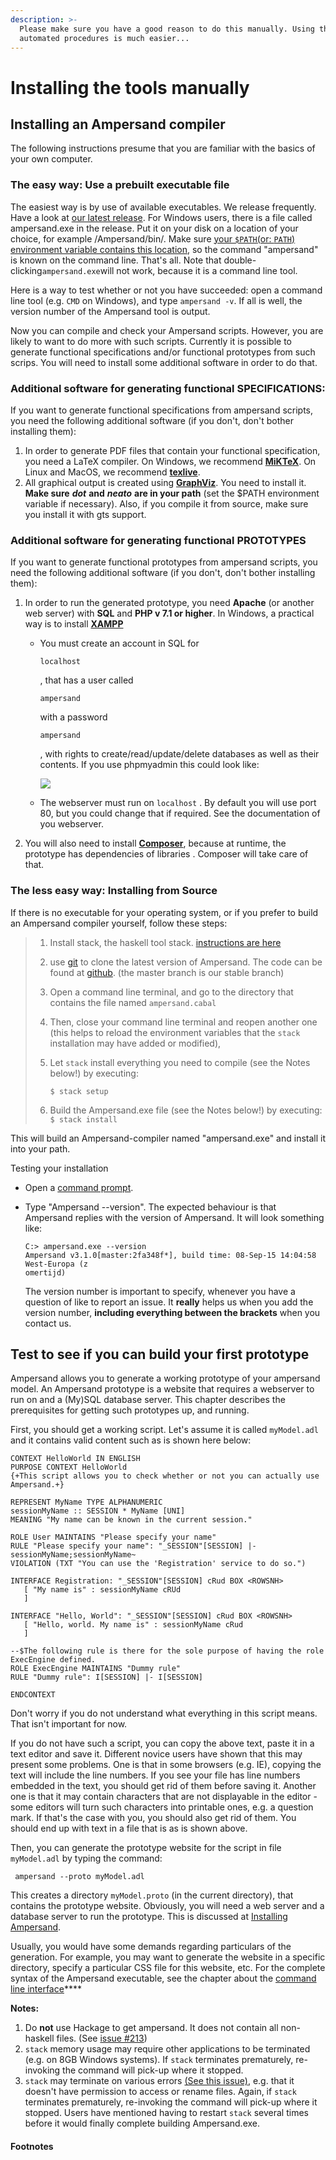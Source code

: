 ```yaml
---
description: >-
  Please make sure you have a good reason to do this manually. Using the
  automated procedures is much easier...
---
```


# Installing the tools manually

## Installing an Ampersand compiler

The following instructions presume that you are familiar with the basics of your own computer.

### The easy way: Use a prebuilt executable file

The easiest way is by use of available executables. We release frequently. Have a look at [our latest release](https://github.com/AmpersandTarski/Ampersand/releases). For Windows users, there is a file called ampersand.exe in the release. Put it on your disk on a location of your choice, for example /Ampersand/bin/. Make sure [your `$PATH`(or: `PATH`) environment variable contains this location](https://www.google.com/search?q=setting+your+path+variable), so the command "ampersand" is known on the command line. That's all. Note that double-clicking`ampersand.exe`will not work, because it is a command line tool.

Here is a way to test whether or not you have succeeded: open a command line tool (e.g. `CMD` on Windows), and type `ampersand -v`. If all is well, the version number of the Ampersand tool is output.

Now you can compile and check your Ampersand scripts. However, you are likely to want to do more with such scripts. Currently it is possible to generate functional specifications and/or functional prototypes from such scrips. You will need to install some additional software in order to do that.

### Additional software for generating functional SPECIFICATIONS:

If you want to generate functional specifications from ampersand scripts, you need the following additional software (if you don't, don't bother installing them):

1. In order to generate PDF files that contain your functional specification, you need a LaTeX compiler. On Windows, we recommend [**MiKTeX**](http://miktex.org/). On Linux and MacOS, we recommend [**texlive**](https://www.tug.org/texlive/).
2. All graphical output is created using [**GraphViz**](http://www.graphviz.org/). You need to install it. **Make sure** _**dot**_ **and** _**neato**_ **are in your path**  \(set the $PATH environment variable if necessary\). Also, if you compile it from source, make sure you install it with gts support.

### Additional software for generating functional PROTOTYPES

If you want to generate functional prototypes from ampersand scripts, you need the following additional software (if you don't, don't bother installing them):

1. In order to run the generated prototype, you need **Apache** \(or another web server\) with **SQL** and **PHP v 7.1 or higher**. In Windows, a practical way is to install [**XAMPP**](https://www.apachefriends.org/download.html)
   * You must create an account in SQL for

     `localhost`

     , that has a user called

     `ampersand`

     with a password

     `ampersand`

     , with rights to create/read/update/delete databases as well as their contents. If you use phpmyadmin this could look like:

     ![](../.gitbook/assets/databaseuserconfig.jpg)

   * The webserver must run on `localhost` . By default you will use port 80, but you could change that if required. See the documentation of you webserver.

2. You will also need to install [**Composer**](https://getcomposer.org/download/), because at runtime, the prototype has dependencies of libraries . Composer will take care of that.

### The less easy way: Installing from Source

If there is no executable for your operating system, or if you prefer to build an Ampersand compiler yourself, follow these steps:

> 1. Install stack, the haskell tool stack. [instructions are here](http://docs.haskellstack.org/en/stable/install_and_upgrade.html)
> 2. use [git](https://git-scm.com/) to clone the latest version of Ampersand. The code can be found at [github](https://github.com/AmpersandTarski/Ampersand/tree/master). \(the master branch is our stable branch\)
> 3. Open a command line terminal, and go to the directory that contains the file named `ampersand.cabal`
> 4. Then, close your command line terminal and reopen another one \(this helps to reload the environment variables that the `stack` installation may have added or modified\), 
> 5. Let `stack` install everything you need to compile \(see the Notes below!\) by executing:
>
>    `$ stack setup`
>
> 6. Build the Ampersand.exe file \(see the Notes below!\) by executing: `$ stack install`

This will build an Ampersand-compiler named "ampersand.exe" and install it into your path.

Testing your installation

* Open a [command prompt](http://www.c3scripts.com/tutorials/msdos/open-window.html).
* Type "Ampersand --version". The expected behaviour is that Ampersand replies with the version of Ampersand. It will look something like:

  ```text
  C:> ampersand.exe --version
  Ampersand v3.1.0[master:2fa348f*], build time: 08-Sep-15 14:04:58 West-Europa (z
  omertijd)
  ```

  The version number is important to specify, whenever you have a question of like to report an issue. It **really** helps us when you add the version number, **including everything between the brackets** when you contact us.

## Test to see if you can build your first prototype

Ampersand allows you to generate a working prototype of your ampersand model. An Ampersand prototype is a website that requires a webserver to run on and a \(My\)SQL database server. This chapter describes the prerequisites for getting such prototypes up, and running.

First, you should get a working script. Let's assume it is called `myModel.adl` and it contains valid content such as is shown here below: 

```text
CONTEXT HelloWorld IN ENGLISH
PURPOSE CONTEXT HelloWorld
{+This script allows you to check whether or not you can actually use Ampersand.+}

REPRESENT MyName TYPE ALPHANUMERIC
sessionMyName :: SESSION * MyName [UNI]
MEANING "My name can be known in the current session."

ROLE User MAINTAINS "Please specify your name"
RULE "Please specify your name": "_SESSION"[SESSION] |- sessionMyName;sessionMyName~
VIOLATION (TXT "You can use the 'Registration' service to do so.")

INTERFACE Registration: "_SESSION"[SESSION] cRud BOX <ROWSNH>
   [ "My name is" : sessionMyName cRUd
   ]

INTERFACE "Hello, World": "_SESSION"[SESSION] cRud BOX <ROWSNH>
   [ "Hello, world. My name is" : sessionMyName cRud
   ]

--$The following rule is there for the sole purpose of having the role ExecEngine defined.
ROLE ExecEngine MAINTAINS "Dummy rule"
RULE "Dummy rule": I[SESSION] |- I[SESSION]

ENDCONTEXT
```

Don't worry if you do not understand what everything in this script means. That isn't important for now.

If you do not have such a script, you can copy the above text, paste it in a text editor and save it. Different novice users have shown that this may present some problems. One is that in some browsers (e.g. IE), copying  the text will include the line numbers. If you see your file has line numbers embedded in the text, you should get rid of them before saving it. Another one is that it may contain characters that are not displayable in the editor - some editors will turn such characters into printable ones, e.g. a question mark. If that's the case with you, you should also get rid of them. You should end up with text in a file that is as is shown above.

Then, you can generate the prototype website for the script in file `myModel.adl` by typing the command:

```text
 ampersand --proto myModel.adl
```

This creates a directory `myModel.proto` \(in the current directory\), that contains the prototype website. Obviously, you will need a web server and a database server to run the prototype. This is discussed at [Installing Ampersand](installing-the-tools-manually.md).

Usually, you would have some demands regarding particulars of the generation. For example, you may want to generate the website in a specific directory, specify a particular CSS file for this website, etc. For the complete syntax of the Ampersand executable, see the chapter about the [command line interface](../the-command-line-tool/)\*\*\*\*

**Notes:**  
1. Do **not** use Hackage to get ampersand. It does not contain all non-haskell files. \(See [issue \#213](https://github.com/AmpersandTarski/ampersand/issues/213)\)  
2. `stack` memory usage may require other applications to be terminated \(e.g. on 8GB Windows systems\). If `stack` terminates prematurely, re-invoking the command will pick-up where it stopped.  
3. `stack` may terminate on various errors [\(See this issue\)](https://github.com/commercialhaskell/stack/issues/2617), e.g. that it doesn't have permission to access or rename files. Again, if `stack` terminates prematurely, re-invoking the command will pick-up where it stopped. Users have mentioned having to restart `stack` several times before it would finally complete building Ampersand.exe.

#### Footnotes

